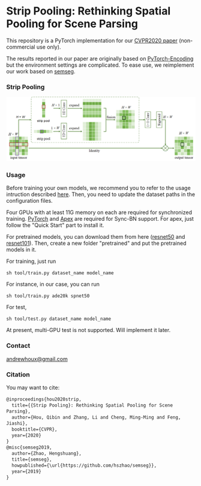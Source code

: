 # Strip Pooling: Rethinking Spatial Pooling for Scene Parsing

This repository is a PyTorch implementation for our [CVPR2020 paper](https://arxiv.org/pdf/2003.13328.pdf) (non-commercial use only).

The results reported in our paper are originally based on [PyTorch-Encoding](https://github.com/zhanghang1989/PyTorch-Encoding) but the environment settings are complicated. To ease use, we reimplement our work based on [semseg](https://github.com/hszhao/semseg).

### Strip Pooling

![An efficient way to use strip pooling](strip.png)


### Usage

Before training your own models, we recommend you to refer to the usage intruction described [here](https://github.com/hszhao/semseg). Then, you need to update the dataset paths in the configuration files.

Four GPUs with at least 11G memory on each are required for synchronized training. [PyTorch](https://pytorch.org/get-started/locally/) and [Apex](https://github.com/NVIDIA/apex) are required for Sync-BN support. For apex, just follow the "Quick Start" part to install it.

For pretrained models, you can download them from here ([resnet50](https://hangzh.s3.amazonaws.com/encoding/models/resnet50-25c4b509.zip) and [resnet101](https://hangzh.s3.amazonaws.com/encoding/models/resnet101-2a57e44d.zip)). Then, create a new folder "pretrained" and put the pretrained models in it.

For training, just run
```
sh tool/train.py dataset_name model_name
```
For instance, in our case, you can run
```
sh tool/train.py ade20k spnet50
```

For test,
```
sh tool/test.py dataset_name model_name
```
At present, multi-GPU test is not supported. Will implement it later.

### Contact

andrewhoux@gmail.com


### Citation

You may want to cite:

```
@inproceedings{hou2020strip,
  title={{Strip Pooling}: Rethinking Spatial Pooling for Scene Parsing},
  author={Hou, Qibin and Zhang, Li and Cheng, Ming-Ming and Feng, Jiashi},
  booktitle={CVPR},
  year={2020}
}
@misc{semseg2019,
  author={Zhao, Hengshuang},
  title={semseg},
  howpublished={\url{https://github.com/hszhao/semseg}},
  year={2019}
}
```
